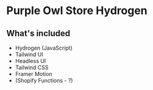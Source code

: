 # Purple Owl Store Hydrogen

## What's included

- Hydrogen (JavaScript)
- Tailwind UI
- Headless UI
- Tailwind CSS
- Framer Motion
- (Shopify Functions - ?)
